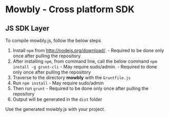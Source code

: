 Mowbly - Cross platform SDK
=================

JS SDK Layer
----------

To compile mowbly.js, follow the below steps

1. Install `npm` from http://nodejs.org/download/. - Required to be done only once after pulling the repository
2. After installing `npm`, from command line, call the below command 
`npm install -g grunt-cli` - May require sudo/admin. - Required to done only once after pulling the repository
3. Traverse to the directory **mowbly** with the `Gruntfile.js`
4. Run `npm install` - May require sudo/admin
5. Then run `grunt` -  Required to be done only once after pulling the repository
6. Output will be generated in the `dist` folder


Use the generated mowbly.js with your project.
